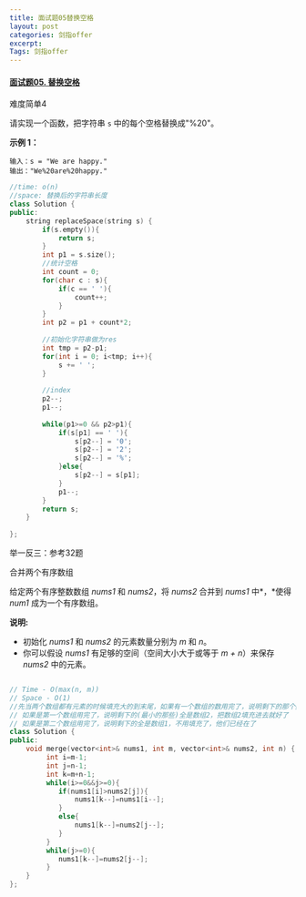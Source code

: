 ```yaml
---
title: 面试题05替换空格
layout: post
categories: 剑指offer
excerpt: 
Tags: 剑指offer
---
```


#### [面试题05. 替换空格](https://leetcode-cn.com/problems/ti-huan-kong-ge-lcof/)

难度简单4

请实现一个函数，把字符串 `s` 中的每个空格替换成"%20"。

**示例 1：**

```
输入：s = "We are happy."
输出："We%20are%20happy."
```

```c++
//time: o(n)
//space: 替换后的字符串长度
class Solution {
public:
    string replaceSpace(string s) {
        if(s.empty()){
            return s;
        }
        int p1 = s.size();
      	//统计空格
        int count = 0;
        for(char c : s){
            if(c == ' '){
                count++;
            }
        }
        int p2 = p1 + count*2;
      
      	//初始化字符串做为res
        int tmp = p2-p1;
      	for(int i = 0; i<tmp; i++){
            s += ' ';
        }
				
      	//index
        p2--;
        p1--;
      
        while(p1>=0 && p2>p1){
            if(s[p1] == ' '){
                s[p2--] = '0';
                s[p2--] = '2';
                s[p2--] = '%';
            }else{
                s[p2--] = s[p1];
            }
            p1--;
        }
        return s;
    }
    
};
```

举一反三：参考32题

合并两个有序数组

给定两个有序整数数组 *nums1* 和 *nums2*，将 *nums2* 合并到 *nums1* 中*，*使得 *num1* 成为一个有序数组。

**说明:**

- 初始化 *nums1* 和 *nums2* 的元素数量分别为 *m* 和 *n*。
- 你可以假设 *nums1* 有足够的空间（空间大小大于或等于 *m + n*）来保存 *nums2* 中的元素。

```c++

// Time - O(max(n, m))
// Space - O(1)
//先当两个数组都有元素的时候填充大的到末尾，如果有一个数组的数用完了，说明剩下的那个数组的所有数都小于当前填充的位置：
// 如果是第一个数组用完了，说明剩下的(最小的那些)全是数组2，把数组2填充进去就好了
// 如果是第二个数组用完了，说明剩下的全是数组1，不用填充了，他们已经在了
class Solution {
public:
    void merge(vector<int>& nums1, int m, vector<int>& nums2, int n) {
         int i=m-1;
         int j=n-1;
         int k=m+n-1;
         while(i>=0&&j>=0){
         	if(nums1[i]>nums2[j]){
         		nums1[k--]=nums1[i--];
         	}
         	else{
         		nums1[k--]=nums2[j--];
         	}
         }
         while(j>=0){
         	nums1[k--]=nums2[j--];
         }
    }
};
```

